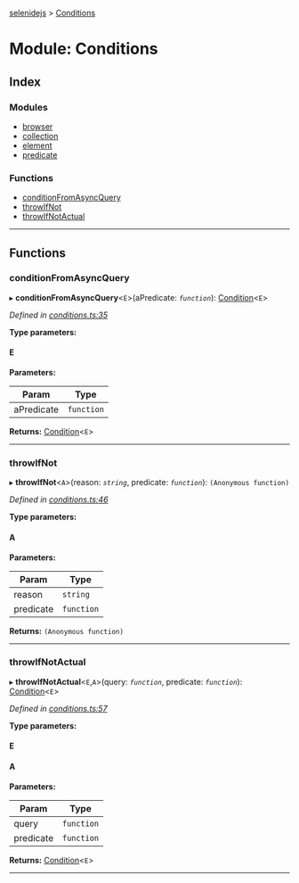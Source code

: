 [selenidejs](../README.md) > [Conditions](../modules/conditions.md)

# Module: Conditions

## Index

### Modules

* [browser](conditions.browser.md)
* [collection](conditions.collection.md)
* [element](conditions.element.md)
* [predicate](conditions.predicate.md)

### Functions

* [conditionFromAsyncQuery](conditions.md#conditionfromasyncquery)
* [throwIfNot](conditions.md#throwifnot)
* [throwIfNotActual](conditions.md#throwifnotactual)

---

## Functions

<a id="conditionfromasyncquery"></a>

###  conditionFromAsyncQuery

▸ **conditionFromAsyncQuery**<`E`>(aPredicate: *`function`*): [Condition](condition.md)<`E`>

*Defined in [conditions.ts:35](https://github.com/KnowledgeExpert/selenidejs/blob/master/lib/conditions.ts#L35)*

**Type parameters:**

#### E 
**Parameters:**

| Param | Type |
| ------ | ------ |
| aPredicate | `function` |

**Returns:** [Condition](condition.md)<`E`>

___
<a id="throwifnot"></a>

###  throwIfNot

▸ **throwIfNot**<`A`>(reason: *`string`*, predicate: *`function`*): `(Anonymous function)`

*Defined in [conditions.ts:46](https://github.com/KnowledgeExpert/selenidejs/blob/master/lib/conditions.ts#L46)*

**Type parameters:**

#### A 
**Parameters:**

| Param | Type |
| ------ | ------ |
| reason | `string` |
| predicate | `function` |

**Returns:** `(Anonymous function)`

___
<a id="throwifnotactual"></a>

###  throwIfNotActual

▸ **throwIfNotActual**<`E`,`A`>(query: *`function`*, predicate: *`function`*): [Condition](condition.md)<`E`>

*Defined in [conditions.ts:57](https://github.com/KnowledgeExpert/selenidejs/blob/master/lib/conditions.ts#L57)*

**Type parameters:**

#### E 
#### A 
**Parameters:**

| Param | Type |
| ------ | ------ |
| query | `function` |
| predicate | `function` |

**Returns:** [Condition](condition.md)<`E`>

___

